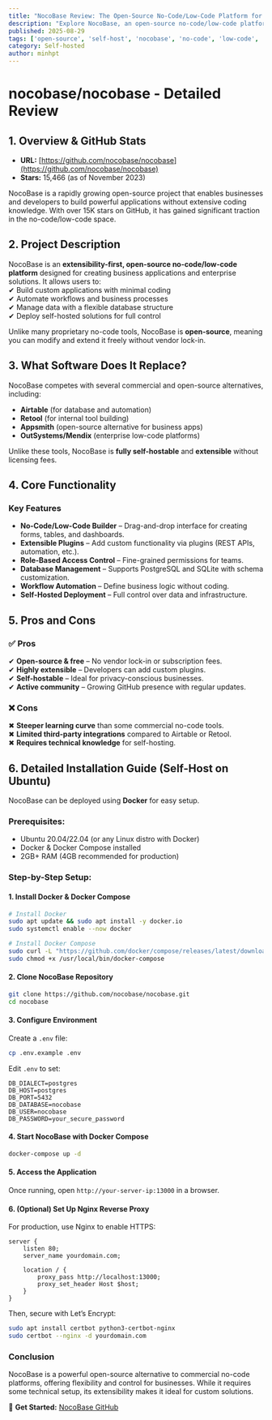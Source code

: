 ```yaml
---
title: "NocoBase Review: The Open-Source No-Code/Low-Code Platform for Business Applications"
description: "Explore NocoBase, an open-source no-code/low-code platform for building business applications. Learn about its features, pros & cons, and how to self-host it."
published: 2025-08-29
tags: ['open-source', 'self-host', 'nocobase', 'no-code', 'low-code', 'business-apps']
category: Self-hosted
author: minhpt
---
```


# nocobase/nocobase - Detailed Review

## 1. Overview & GitHub Stats

- **URL:** [https://github.com/nocobase/nocobase](https://github.com/nocobase/nocobase)  
- **Stars:** 15,466 (as of November 2023)  

NocoBase is a rapidly growing open-source project that enables businesses and developers to build powerful applications without extensive coding knowledge. With over 15K stars on GitHub, it has gained significant traction in the no-code/low-code space.

## 2. Project Description

NocoBase is an **extensibility-first, open-source no-code/low-code platform** designed for creating business applications and enterprise solutions. It allows users to:  
✔ Build custom applications with minimal coding  
✔ Automate workflows and business processes  
✔ Manage data with a flexible database structure  
✔ Deploy self-hosted solutions for full control  

Unlike many proprietary no-code tools, NocoBase is **open-source**, meaning you can modify and extend it freely without vendor lock-in.

## 3. What Software Does It Replace?

NocoBase competes with several commercial and open-source alternatives, including:  

- **Airtable** (for database and automation)  
- **Retool** (for internal tool building)  
- **Appsmith** (open-source alternative for business apps)  
- **OutSystems/Mendix** (enterprise low-code platforms)  

Unlike these tools, NocoBase is **fully self-hostable** and **extensible** without licensing fees.

## 4. Core Functionality

### Key Features

- **No-Code/Low-Code Builder** – Drag-and-drop interface for creating forms, tables, and dashboards.  
- **Extensible Plugins** – Add custom functionality via plugins (REST APIs, automation, etc.).  
- **Role-Based Access Control** – Fine-grained permissions for teams.  
- **Database Management** – Supports PostgreSQL and SQLite with schema customization.  
- **Workflow Automation** – Define business logic without coding.  
- **Self-Hosted Deployment** – Full control over data and infrastructure.  

## 5. Pros and Cons

### ✅ **Pros**  

✔ **Open-source & free** – No vendor lock-in or subscription fees.  
✔ **Highly extensible** – Developers can add custom plugins.  
✔ **Self-hostable** – Ideal for privacy-conscious businesses.  
✔ **Active community** – Growing GitHub presence with regular updates.  

### ❌ **Cons**  

✖ **Steeper learning curve** than some commercial no-code tools.  
✖ **Limited third-party integrations** compared to Airtable or Retool.  
✖ **Requires technical knowledge** for self-hosting.  

## 6. Detailed Installation Guide (Self-Host on Ubuntu)

NocoBase can be deployed using **Docker** for easy setup.  

### **Prerequisites:**  

- Ubuntu 20.04/22.04 (or any Linux distro with Docker)  
- Docker & Docker Compose installed  
- 2GB+ RAM (4GB recommended for production)  

### **Step-by-Step Setup:**  

#### **1. Install Docker & Docker Compose**  

```bash
# Install Docker
sudo apt update && sudo apt install -y docker.io
sudo systemctl enable --now docker

# Install Docker Compose
sudo curl -L "https://github.com/docker/compose/releases/latest/download/docker-compose-$(uname -s)-$(uname -m)" -o /usr/local/bin/docker-compose
sudo chmod +x /usr/local/bin/docker-compose
```

#### **2. Clone NocoBase Repository**  

```bash
git clone https://github.com/nocobase/nocobase.git
cd nocobase
```

#### **3. Configure Environment**  

Create a `.env` file:  

```bash
cp .env.example .env
```

Edit `.env` to set:  

```
DB_DIALECT=postgres
DB_HOST=postgres
DB_PORT=5432
DB_DATABASE=nocobase
DB_USER=nocobase
DB_PASSWORD=your_secure_password
```

#### **4. Start NocoBase with Docker Compose**  

```bash
docker-compose up -d
```

#### **5. Access the Application**  

Once running, open `http://your-server-ip:13000` in a browser.  

#### **6. (Optional) Set Up Nginx Reverse Proxy**  

For production, use Nginx to enable HTTPS:  

```nginx
server {
    listen 80;
    server_name yourdomain.com;

    location / {
        proxy_pass http://localhost:13000;
        proxy_set_header Host $host;
    }
}
```

Then, secure with Let’s Encrypt:  

```bash
sudo apt install certbot python3-certbot-nginx
sudo certbot --nginx -d yourdomain.com
```

### **Conclusion**  

NocoBase is a powerful open-source alternative to commercial no-code platforms, offering flexibility and control for businesses. While it requires some technical setup, its extensibility makes it ideal for custom solutions.  

🔗 **Get Started:** [NocoBase GitHub](https://github.com/nocobase/nocobase)

```
